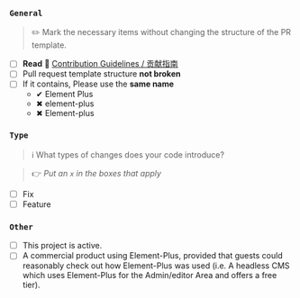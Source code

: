 ### `General`

> ✏️ Mark the necessary items without changing the structure of the PR template.

- [ ] **Read** 📖 [Contribution Guidelines / 贡献指南](https://github.com/warmthsea/awesome-element-plus/issues/3)
- [ ] Pull request template structure **not broken**
- [ ] If it contains, Please use the **same name**
  - ✔ Element Plus
  - ✖ element-plus
  - ✖ Element-plus

### `Type`

> ℹ️ What types of changes does your code introduce?

> 👉 _Put an `x` in the boxes that apply_

- [ ] Fix
- [ ] Feature

### `Other`

- [ ] This project is active.
- [ ] A commercial product using Element-Plus, provided that guests could reasonably check out how Element-Plus was used (i.e. A headless CMS which uses Element-Plus for the Admin/editor Area and offers a free tier).
